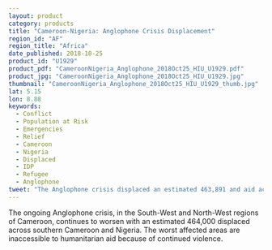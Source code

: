 ```yaml
---
layout: product
category: products
title: "Cameroon-Nigeria: Anglophone Crisis Displacement"
region_id: "AF"
region_title: "Africa" 
date_published: 2018-10-25
product_id: "U1929"
product_pdf: "CameroonNigeria_Anglophone_2018Oct25_HIU_U1929.pdf"
product_jpg: "CameroonNigeria_Anglophone_2018Oct25_HIU_U1929.jpg"
thumbnail: "CameroonNigeria_Anglophone_2018Oct25_HIU_U1929_thumb.jpg"
lat: 5.15
lon: 8.88
keywords:
  - Conflict
  - Population at Risk
  - Emergencies
  - Relief
  - Cameroon 
  - Nigeria
  - Displaced
  - IDP
  - Refugee
  - Anglophone
tweet: "The Anglophone crisis displaced an estimated 463,891 and aid access is restricted."
---
```

The ongoing Anglophone crisis, in the South-West and North-West regions of Cameroon, continues to worsen with an estimated 464,000 displaced across southern Cameroon and Nigeria.  The worst affected areas are inaccessible to humanitarian aid because of continued violence.
